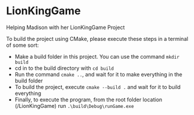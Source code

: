 # LionKingGame
Helping Madison with her LionKingGame Project

To build the project using CMake, please execute these steps in a terminal of some sort:
* Make a build folder in this project. You can use the command `mkdir build`
* cd in to the build directory with `cd build`
* Run the command `cmake ..`, and wait for it to make everything in the build folder
* To build the project, execute `cmake --build .` and wait for it to build everything
* Finally, to execute the program, from the root folder location (/LionKingGame) run `.\build\Debug\runGame.exe`